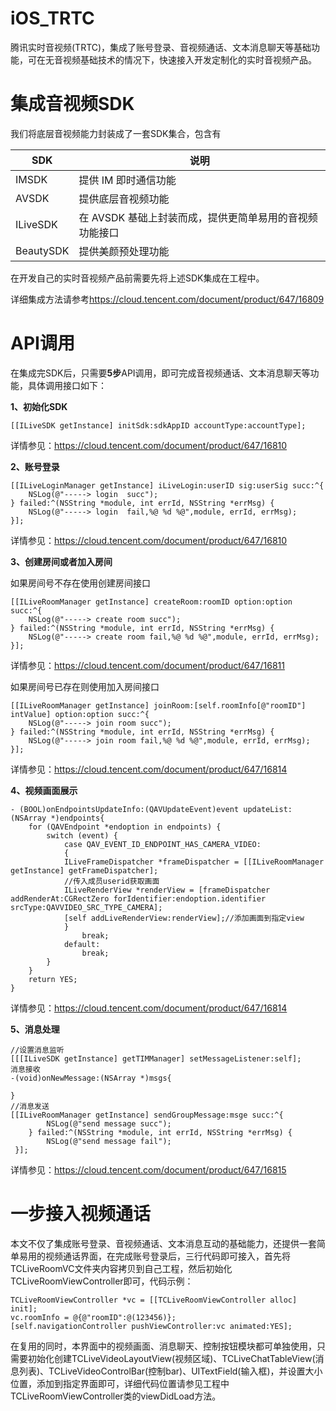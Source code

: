 # iOS_TRTC
腾讯实时音视频(TRTC)，集成了账号登录、音视频通话、文本消息聊天等基础功能，可在无音视频基础技术的情况下，快速接入开发定制化的实时音视频产品。
# 集成音视频SDK
我们将底层音视频能力封装成了一套SDK集合，包含有

SDK  | 说明
------------- | -------------
IMSDK  | 提供 IM 即时通信功能
AVSDK  | 提供底层音视频功能
ILiveSDK  | 在 AVSDK 基础上封装而成，提供更简单易用的音视频功能接口
BeautySDK  | 提供美颜预处理功能

在开发自己的实时音视频产品前需要先将上述SDK集成在工程中。

详细集成方法请参考<https://cloud.tencent.com/document/product/647/16809>
# API调用
在集成完SDK后，只需要**5步**API调用，即可完成音视频通话、文本消息聊天等功能，具体调用接口如下：

**1、初始化SDK**

	[[ILiveSDK getInstance] initSdk:sdkAppID accountType:accountType];
详情参见：https://cloud.tencent.com/document/product/647/16810

**2、账号登录**

	[[ILiveLoginManager getInstance] iLiveLogin:userID sig:userSig succ:^{
        NSLog(@"-----> login  succ");
    } failed:^(NSString *module, int errId, NSString *errMsg) {
        NSLog(@"-----> login  fail,%@ %d %@",module, errId, errMsg);        
    }];
详情参见：https://cloud.tencent.com/document/product/647/16810

**3、创建房间或者加入房间**

如果房间号不存在使用创建房间接口
	
	[[ILiveRoomManager getInstance] createRoom:roomID option:option succ:^{
        NSLog(@"-----> create room succ");
    } failed:^(NSString *module, int errId, NSString *errMsg) {
        NSLog(@"-----> create room fail,%@ %d %@",module, errId, errMsg);
    }];
详情参见：https://cloud.tencent.com/document/product/647/16811

如果房间号已存在则使用加入房间接口

	[[ILiveRoomManager getInstance] joinRoom:[self.roomInfo[@"roomID"] intValue] option:option succ:^{
        NSLog(@"-----> join room succ");
    } failed:^(NSString *module, int errId, NSString *errMsg) {
        NSLog(@"-----> join room fail,%@ %d %@",module, errId, errMsg);
    }];
详情参见：https://cloud.tencent.com/document/product/647/16814

**4、视频画面展示**
	
	- (BOOL)onEndpointsUpdateInfo:(QAVUpdateEvent)event updateList:(NSArray *)endpoints{
	    for (QAVEndpoint *endoption in endpoints) {
	        switch (event) {
	            case QAV_EVENT_ID_ENDPOINT_HAS_CAMERA_VIDEO:
	            {
	            ILiveFrameDispatcher *frameDispatcher = [[ILiveRoomManager getInstance] getFrameDispatcher];
                //传入成员userid获取画面
                ILiveRenderView *renderView = [frameDispatcher addRenderAt:CGRectZero forIdentifier:endoption.identifier srcType:QAVVIDEO_SRC_TYPE_CAMERA];
                [self addLiveRenderView:renderView];//添加画面到指定view
	            }
	                break;	                
	            default:
	                break;
	        }
	    }
	    return YES;
	}
详情参见：https://cloud.tencent.com/document/product/647/16814

**5、消息处理**
	
	//设置消息监听
	[[[ILiveSDK getInstance] getTIMManager] setMessageListener:self];
	消息接收
	-(void)onNewMessage:(NSArray *)msgs{  
		
	}
	//消息发送
	[[ILiveRoomManager getInstance] sendGroupMessage:msge succ:^{
	        NSLog(@"send message succ");
	    } failed:^(NSString *module, int errId, NSString *errMsg) {
	        NSLog(@"send message fail");
	 }];
详情参见：https://cloud.tencent.com/document/product/647/16815
# 一步接入视频通话
本文不仅了集成账号登录、音视频通话、文本消息互动的基础能力，还提供一套简单易用的视频通话界面，在完成账号登录后，三行代码即可接入，首先将TCLiveRoomVC文件夹内容拷贝到自己工程，然后初始化TCLiveRoomViewController即可，代码示例：

	TCLiveRoomViewController *vc = [[TCLiveRoomViewController alloc] init];
	vc.roomInfo = @{@"roomID":@(123456)};
    [self.navigationController pushViewController:vc animated:YES];
在复用的同时，本界面中的视频画面、消息聊天、控制按钮模块都可单独使用，只需要初始化创建TCLiveVideoLayoutView(视频区域)、TCLiveChatTableView(消息列表)、TCLiveVideoControlBar(控制bar)、UITextField(输入框)，并设置大小位置，添加到指定界面即可，详细代码位置请参见工程中TCLiveRoomViewController类的viewDidLoad方法。
